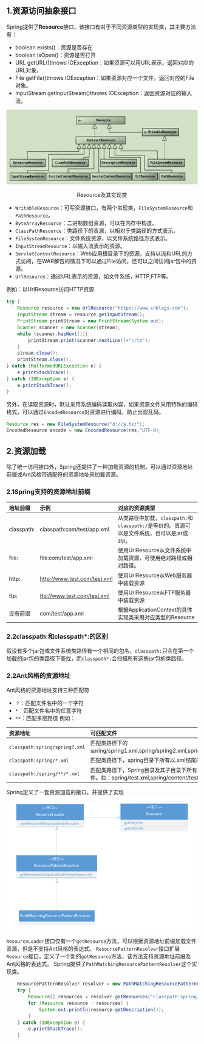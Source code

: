 ## 1.资源访问抽象接口
Spring提供了**Resource**接口，该接口有对于不同资源类型的实现类，其主要方法有：

- boolean exists()：资源是否存在
- boolean isOpen()：资源是否打开
- URL getURL()throws IOException：如果资源可以用URL表示，返回对应的URL对象。
- File getFile()throws IOException：如果资源对应一个文件，返回对应的File对象。
- InputStream getInputStream()throws IOException：返回资源对应的输入流。

![Resource及其实现类](../images/ResourceUml.PNG)
<center>Resource及其实现类</center>

- `WritableResource`：可写资源接口，有两个实现类，`FileSystemResource`和`PathResource`。
- `ByteArrayResource`：二进制数组资源，可以在内存中构造。
- `ClassPathResource`：类路径下的资源，以相对于类路径的方式表示。
- `FileSystemResource`：文件系统资源，以文件系统路径方式表示。
- `InputStreamResource`：以输入流表示的资源。
- `ServletContextResource`：Web应用根目录下的资源，支持以流和URL的方式访问，在WAR解包的情况下可以通过File访问，还可以之间访问jar包中的资源。
- `UrlResource`：通过URL表示的资源，如文件系统，HTTP,FTP等。

例如：以UrlResource访问HTTP资源
```java
try {
    Resource resource = new UrlResource("https://www.cnblogs.com");
    InputStream stream = resource.getInputStream();
    PrintStream printStream = new PrintStream(System.out);
    Scanner scanner = new Scanner(stream);
    while (scanner.hasNext()){
        printStream.print(scanner.nextLine()+"\r\n");
    }
    stream.close();
    printStream.close();
} catch (MalformedURLException e) {
    e.printStackTrace();
} catch (IOException e) {
    e.printStackTrace();
}
```
另外，在读取资源时，默认采用系统编码读取内容，如果资源文件采用特殊的编码格式，可以通过`EncodedResource`对资源进行编码，防止出现乱码。
```java
Resource res = new FileSystemResource("d://a.txt");
EncodedResource encode = new EncodedResource(res,"UTF-8);
```

## 2.资源加载
除了统一访问接口外，Spring还提供了一种加载资源的机制，可以通过资源地址前缀或Ant风格带通配符的资源地址来加载资源。
### 2.1Spring支持的资源地址前缀
|地址前缀|示例|对应的资源类型|
|:-------|:----|:-------------|
|classpath:|classpath:com/test/app.xml|从类路径中加载，`classpath:`和`classpath:/`是等价的。资源可以是文件系统，也可以是jar或zip。|
|file:|file:com/test/app.xml|使用UrlResource从文件系统中加载资源，可使用绝对路径或相对路径。|
|http:|http://www.test.com/test.xml|使用UrlResource从Web服务器中装载资源|
|ftp:|ftp://www.test.com/test.xml|使用UrlResource从FTP服务器中装载资源|
|没有前缀|com/test/app.xml|根据ApplicationContext的具体实现类采用对应类型的Resource|
### 2.2classpath:和classpath*:的区别
假设有多个jar包或文件系统类路径有一个相同的包名，`classpath:`只会在第一个加载的jar包的类路径下查找，而`classpath*:`会扫描所有这些jar包的类路径。

### 2.2Ant风格的资源地址
Ant风格的资源地址支持三种匹配符

- `？`：匹配文件名中的一个字符
- `*`：匹配文件名中的任意字符
- `**`：匹配多层路径
例如：

|资源地址|可匹配文件|
|:--------|:---------|
|`classpath:spring/spring?.xml`|匹配类路径下的spring/spring1.xml,spring/spring2.xml,spring/spring3.xml。|
|`classpath:spring/*.xml`|匹配类路径下，spring目录下所有以.xml结尾的文件。|
|`classpath:/spring/**/*.xml`|匹配类路径下，Spring目录及其子目录下所有以.xml结尾的文件。如：spring/test.xml,spring/content/test.xml。|

Spring定义了一套资源加载的接口，并提供了实现
![UML](../images/ResourceLoaderUml.png)

`ResourceLoader`接口仅有一个`getResource`方法，可以根据资源地址前缀加载文件资源，但是不支持Ant风格的表达式。
`ResourcePatternResolver`接口扩展`Resource`接口，定义了一个新的`getResource`方法，该方法支持资源地址前缀及Ant风格的表达式。
Spring提供了`PathMatchingResourcePatternResolver`这个实现类。
```java
    ResourcePatternResolver resolver = new PathMatchingResourcePatternResolver();
    try {
        Resource[] resources = resolver.getResources("classpath:spring/**/*.xml");
        for (Resource resource : resources) {
            System.out.println(resource.getDescription());
        }
    } catch (IOException e) {
        e.printStackTrace();
    }
```
